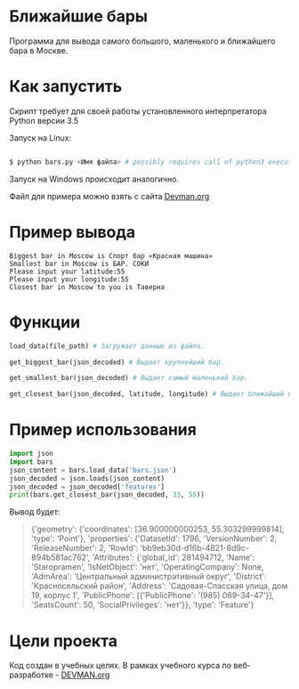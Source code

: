 # Ближайшие бары

Программа для вывода самого большого, маленького и ближайшего бара в Москве.


# Как запустить

Скрипт требует для своей работы установленного интерпретатора Python версии 3.5

Запуск на Linux:

```bash

$ python bars.py <Имя файла> # possibly requires call of python3 executive instead of just python

```

Запуск на Windows происходит аналогично.

Файл для примера можно взять с сайта [Devman.org](https://devman.org/fshare/1503831681/4/)

# Пример вывода
```
Biggest bar in Moscow is Спорт бар «Красная машина»
Smallest bar in Moscow is БАР. СОКИ
Please input your latitude:55
Please input your longitude:55
Closest bar in Moscow to you is Таверна
```
# Функции

```python
load_data(file_path) # Загружает данные из файла.
```

```python
get_biggest_bar(json_decoded) # Выдает крупнейший бар.
```

```python
get_smallest_bar(json_decoded) # Выдает самый маленький бар.
```

```python
get_closest_bar(json_decoded, latitude, longitude) # Выдает ближайший бар.
```

# Пример использования

```python
import json
import bars
json_content = bars.load_data('bars.json')
json_decoded = json.loads(json_content)
json_decoded = json_decoded['features']
print(bars.get_closest_bar(json_decoded, 33, 55))
```
Вывод будет:
> {'geometry': {'coordinates': [36.900000000253, 55.303299999814], 'type': 'Point'}, 'properties': {'DatasetId': 1796, 'VersionNumber': 2, 'ReleaseNumber': 2, 'RowId': 'bb9eb30d-d16b-4821-8d9c-894b581ac762', 'Attributes': {'global_id': 281494712, 'Name': 'Staropramen', 'IsNetObject': 'нет', 'OperatingCompany': None, 'AdmArea': 'Центральный административный округ', 'District': 'Красносельский район', 'Address': 'Садовая-Спасская улица, дом 19, корпус 1', 'PublicPhone': [{'PublicPhone': '(985) 069-34-47'}], 'SeatsCount': 50, 'SocialPrivileges': 'нет'}}, 'type': 'Feature'}


# Цели проекта

Код создан в учебных целях. В рамках учебного курса по веб-разработке - [DEVMAN.org](https://devman.org)
